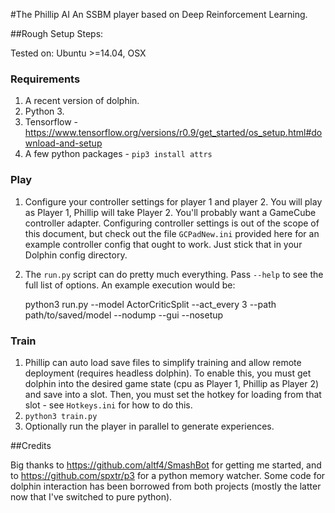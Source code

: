 #The Phillip AI
An SSBM player based on Deep Reinforcement Learning.

##Rough Setup Steps:

Tested on: Ubuntu >=14.04, OSX

### Requirements

1. A recent version of dolphin.
2. Python 3.
3. Tensorflow - https://www.tensorflow.org/versions/r0.9/get_started/os_setup.html#download-and-setup
4. A few python packages - `pip3 install attrs`

### Play

1. Configure your controller settings for player 1 and player 2. You will play as Player 1, Phillip will take Player 2. You'll probably want a GameCube controller adapter. Configuring controller settings is out of the scope of this document, but check out the file `GCPadNew.ini` provided here for an example controller config that ought to work. Just stick that in your Dolphin config directory.
2. The `run.py` script can do pretty much everything. Pass `--help` to see the full list of options. An example execution would be:

    python3 run.py --model ActorCriticSplit --act_every 3 --path path/to/saved/model --nodump --gui --nosetup

### Train
1. Phillip can auto load save files to simplify training and allow remote deployment (requires headless dolphin). To enable this, you must get dolphin into the desired game state (cpu as Player 1, Phillip as Player 2) and save into a slot. Then, you must set the hotkey for loading from that slot - see `Hotkeys.ini` for how to do this.
2. `python3 train.py`
3. Optionally run the player in parallel to generate experiences.

##Credits

Big thanks to https://github.com/altf4/SmashBot for getting me started, and to https://github.com/spxtr/p3 for a python memory watcher. Some code for dolphin interaction has been borrowed from both projects (mostly the latter now that I've switched to pure python).
